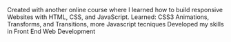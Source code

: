 Created with another online course where I learned how to build responsive Websites with HTML, CSS, and JavaScript.
Learned: CSS3 Animations, Transforms, and Transitions, more Javascript tecniques 
Developed my skills in Front End Web Development
